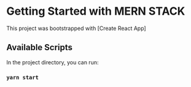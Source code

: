 # Getting Started with MERN STACK

This project was bootstrapped with [Create React App]

## Available Scripts

In the project directory, you can run:

### `yarn start`

